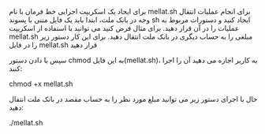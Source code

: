 
برای ایجاد یک اسکریپت اجرایی خط فرمان با نام mellat.sh برای انجام عملیات انتقال وجه در بانک ملت، ابتدا باید
یک فایل متنی با پسوند sh ایجاد کنید و دستورات مربوط به عملیات را در آن قرار دهید.
برای مثال فرض کنید می توانید با استفاده از اسکریپت mellat.sh مبلغی را به حساب دیگری در بانک ملت انتقال دهید.
برای این کار دستور زیر را در فایل mellat.sh قرار دهید


سپس با دادن دستور chmod به این فایل(mellat.sh)، به کاربر اجازه می دهید آن را اجرا کنند:

chmod +x mellat.sh


حال با اجرای دستور زیر می توانید مبلغ مورد نظر را به حساب مقصد در بانک ملت انتقال دهید:

./mellat.sh
